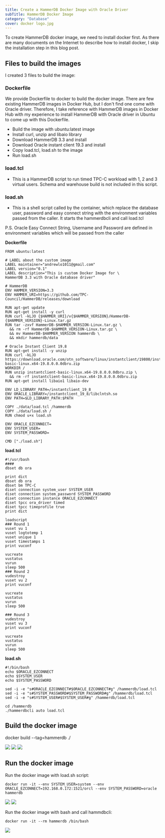 ```yaml
---
title: Create a HammerDB Docker Image with Oracle Driver
subTitle: HammerDB Docker Image
category: "Database"
cover: docker logo.jpg
---
```



To create HammerDB docker image, we need to install docker first. As there are many documents on the Internet to describe how to install docker, I skip the installation step in this blog post.

## Files to build the images
I created 3 files to build the image: 

### Dockerfile

We provide Dockerfile to docker to build the docker image. There are few existing HammerDB images in Docker Hub, but I don't find one come with Oracle driver. Therefore, I take reference with HammerDB images in Docker Hub with my experience to install HammerDB with Oracle driver in Ubuntu to come up with this Dockerfile.

- Build the image with ubuntu:latest image
- Install curl, unzip and libaio library
- Download HammerDB 3.3 and install
- Download Oracle instant client 19.3 and install
- Copy load.tcl, load.sh to the image
- Run load.sh 

### load.tcl 

- This is a HammerDB script to run timed TPC-C workload with 1, 2 and 3 virtual users. Schema and warehouse build is not included in this script. 


### load.sh

- This is a shell script called by the container, which replace the database user, password and easy connect string with the environment variables passed from the caller. It starts the hammerdbcli and call load.tcl


P.S. Oracle Easy Connect String, Username and Password are defined in environment variables which will be passed from the caller


__Dockerfile__

```
FROM ubuntu:latest

# LABEL about the custom image
LABEL maintainer="andrewlo1011@gmail.com"
LABEL version="0.1"
LABEL description="This is custom Docker Image for \
HammerDB 3.3 with Oracle database driver"

# HammerDB
ENV HAMMER_VERSION=3.3
ENV HAMMER_URI=https://github.com/TPC-Council/HammerDB/releases/download

RUN apt-get update
RUN apt-get install -y curl
RUN curl -kLJO {$HAMMER_URI}/v{$HAMMER_VERSION}/HammerDB-{$HAMMER_VERSION}-Linux.tar.gz
RUN tar -zxvf HammerDB-$HAMMER_VERSION-Linux.tar.gz \
  && rm -rf HammerDB-$HAMMER_VERSION-Linux.tar.gz \
  && mv HammerDB-$HAMMER_VERSION hammerdb \
  && mkdir hammerdb/data

# Oracle Instant Client 19.8
RUN apt-get install -y unzip
RUN curl -kLJO https://download.oracle.com/otn_software/linux/instantclient/19800/instantclient-basic-linux.x64-19.8.0.0.0dbru.zip
WORKDIR /
RUN unzip instantclient-basic-linux.x64-19.8.0.0.0dbru.zip \
  && rm -rf instantclient-basic-linux.x64-19.8.0.0.0dbru.zip
RUN apt-get install libaio1 libaio-dev

ENV LD_LIBRARY_PATH=/instantclient_19_8
ENV ORACLE_LIBRARY=/instantclient_19_8/libclntsh.so
ENV PATH=$LD_LIBRARY_PATH:$PATH

COPY ./data/load.tcl /hammerdb
COPY ./data/load.sh /
RUN chmod u+x load.sh

ENV ORACLE_EZCONNECT=
ENV SYSTEM_USER=
ENV SYSTEM_PASSWORD=

CMD ["./load.sh"]

```


__load.tcl__
```
#!/usr/bash
####
dbset db ora

print dict
dbset db ora
dbset bm TPC-C
diset connection system_user SYSTEM_USER 
diset connection system_password SYSTEM_PASSWORD
diset connection instance ORACLE_EZCONNECT 
diset tpcc ora_driver timed
diset tpcc timeprofile true
print dict

loadscript
### Round 1
vuset vu 1
vuset logtotemp 1
vuset unique 1
vuset timestamps 1
print vuconf

vucreate
vustatus
vurun
sleep 500
### Round 2
vudestroy
vuset vu 2
print vuconf

vucreate
vustatus
vurun
sleep 500

### Round 3
vudestroy
vuset vu 3
print vuconf

vucreate
vustatus
vurun
sleep 500
```

__load.sh__

```
#!/bin/bash
echo $ORACLE_EZCONNECT
echo $SYSTEM_USER
echo $SYSTEM_PASSWORD

sed -i -e "s#ORACLE_EZCONNECT#$ORACLE_EZCONNECT#g" /hammerdb/load.tcl 
sed -i -e "s#SYSTEM_PASSWORD#$SYSTEM_PASSWORD#g" /hammerdb/load.tcl 
sed -i -e "s#SYSTEM_USER#$SYSTEM_USER#g" /hammerdb/load.tcl 

cd /hammerdb
./hammerdbcli auto load.tcl
```


## Build the docker image
docker build --tag=hammerdb  ./

![](./01_build_the_image_c.jpg)
![](./02_build_the_image_c.jpg)
![](./03_build_the_image_c.jpg)

## Run the docker image

Run the docker image with load.sh script:

```
docker run -it --env SYSTEM_USER=system --env ORACLE_EZCONNECT=192.168.0.172:1521/orcl --env SYSTEM_PASSWORD=oracle hammerdb
```

![](./04_run_the_image_b.jpg)
![](./05_run_the_image_b.jpg)

Run the docker image with bash and call hammdbcli:

```
docker run -it --rm hammerdb /bin/bash
```

![](./06_run_the_image_bash_b.jpg)
